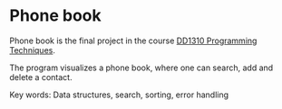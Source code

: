 # Phone book

Phone book is the final project in the course [DD1310 Programming Techniques](https://www.kth.se/student/kurser/kurs/DD1310).

The program visualizes a phone book, where one can search, add and delete a contact.

Key words: Data structures, search, sorting, error handling


